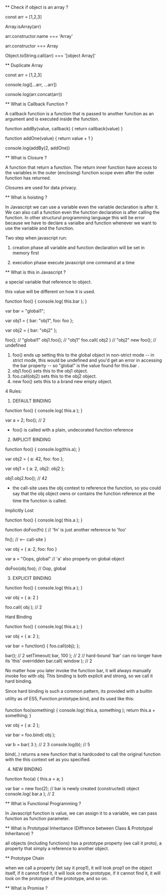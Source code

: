 ** Check if object is an array ?

const arr = [1,2,3]

Array.isArray(arr)

arr.constructor.name === 'Array'

arr.constructor === Array

Object.toString.call(arr) === '[object Array]'


** Duplicate Array

const arr = [1,2,3]

console.log([...arr, ...arr])

console.log(arr.concat(arr))


** What is Callback Function ?

A callback function is a function that is passed to another function as an argument and is executed inside the function.

function addBy(value, callback) {
  return callback(value)
}

function addOne(value) {
  return value + 1
}

console.log(addBy(2, addOne))


** What is Closure ?

A function that return a function.
The return inner function have access to the variables in the outer (enclosing) function scope even after the outer function has returned.

Closures are used for data privacy.


** What is hoisting ?

In Javascript we can use a variable even the variable declaration is after it. 
We can also call a function even the function declaration is after calling the function.
In other structurul programming language this will be error because we have to declare a varialbe and function whenever we want to use the variable and the function.

Two step when javascript run:
1. creation phase
all variable and function declaration will be set in memory first

2. execution phase
execute javascript one command at a time


** What is this in Javascript ?

a special variable that reference to object.

this value will be different on how it is used.

function foo() {
  console.log( this.bar );
}

var bar = "global1";

var obj1 = {
  bar: "obj1",
  foo: foo
};

var obj2 = {
  bar: "obj2"
};

foo();           // "global1"
obj1.foo();      // "obj1"
foo.call( obj2 ) // "obj2"
new foo();       // undefined

1. foo() ends up setting this to the global object in non-strict mode -- in strict mode,
   this would be undefined and you'd get an error in accessing the bar property -- so
   "global" is the value found for this.bar .
2. obj1.foo() sets this to the obj1 object.
3. foo.call(obj2) sets this to the obj2 object.
4. new foo() sets this to a brand new empty object.


4 Rules:

1. DEFAULT BINDING

function foo() {
  console.log( this.a );
}

var a = 2;
foo();  // 2

- foo() is called with a plain, undecorated function reference

2. IMPLICIT BINDING

function foo() {
  console.log(this.a);
}

var obj2 = {
  a: 42,
  foo: foo
};

var obj1 = {
  a: 2,
  obj2: obj2
};

obj1.obj2.foo();  // 42

- the call-site uses the obj context to reference the function, so you could say that the obj object owns or contains the function reference at the time the function is called.

Implicitly Lost

function foo() {
  console.log( this.a );
}

function doFoo(fn) {
  // 'fn' is just another reference to 'foo'

  fn();  // <-- call-site
}

var obj = {
  a: 2,
  foo: foo
}

var a = "Oops, global"  // 'a' also property on global object

doFoo(obj.foo);  // Oop, global

3. EXPLICIT BINDING

function foo() {
  console.log( this.a );
}

var obj = {
  a: 2
}

foo.call( obj );  // 2

Hard Binding

function foo() {
  console.log( this.a );
}

var obj = {
  a: 2
};

var bar = function() {
  foo.call(obj);
};

bar();  // 2
setTimeout( bar, 100 );  // 2
// hard-bound 'bar' can no longer have its 'this' overridden
bar.call( window );  // 2

No matter how you later invoke the function bar, it will always manually invoke foo with obj. This binding is both explicit and strong, so we call it hard binding.

Since hard binding is such a common pattern, its provided with a builtin utility as of ES5, Function.prototype.bind, and its used like this:

function foo(something) {
  console.log( this.a, something );
  return this.a + something;
}

var obj = {
  a: 2
};

var bar = foo.bind( obj );

var b = bar( 3 );  // 2 3
console.log(b);    // 5

bind(..) returns a new function that is hardcoded to call the original function with the this context set as you specified.

4. NEW BINDING

function foo(a) {
  this.a = a;
}

var bar = new foo(2);  // bar is newly created (constructed) object
console.log( bar.a );  // 2


** What is Functional Programming ?

In Javascript function is value, we can assign it to a variable, we can pass function as function parameter.


** What is Prototypal Inheritance (Diffrence between Class & Prototypal Inheritance) ?

all objects (including functions) has a prototype property (we call it proto), a property that simply a reference to another object.


** Prototype Chain

when we call a property (let say it prop1), it will look prop1 on the object itself, if it cannot find it, it will look on the prototype, if it cannot find it, it will look on the prototype of the prototype, and so on.


** What is Promise ?